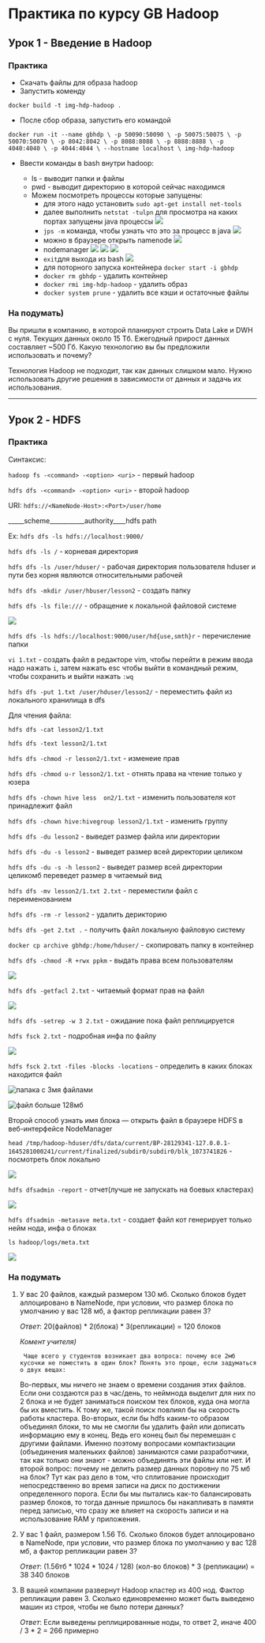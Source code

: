 # Практика по курсу GB Hadoop

## Урок 1 - Введение в Hadoop

### **Практика**

- Скачать файлы для образа hadoop
- Запустить коменду 

`docker build -t img-hdp-hadoop .`
- После сбор образа, запустить его командой 

`docker run -it --name gbhdp \
-p 50090:50090 \
-p 50075:50075 \
-p 50070:50070 \
-p 8042:8042 \
-p 8088:8088 \
-p 8888:8888 \
-p 4040:4040 \
-p 4044:4044 \
--hostname localhost \
img-hdp-hadoop`
- Ввести команды в bash внутри hadoop:

    + ls - выводит папки и файлы
    + pwd - выводит директорию в которой сейчас находимся
    + Можем посмотреть процессы которые запущены:
        - для этого надо установить `sudo apt-get install net-tools`
        - далее выполнить `netstat -tulpn`
        для просмотра на каких портах запущены java процессы
        ![](https://github.com/stitsyuk98/big_data_hadoop/blob/main/screenshots/Снимок2.PNG)
        - `jps -m`  команда, чтобы узнать что это за процесс в java
        ![](https://github.com/stitsyuk98/big_data_hadoop/blob/main/screenshots/Снимок1.PNG)
        - можно в браузере открыть namenode 
        ![](https://github.com/stitsyuk98/big_data_hadoop/blob/main/screenshots/Снимок3.PNG)
        - nodemanager
        ![](https://github.com/stitsyuk98/big_data_hadoop/blob/main/screenshots/Снимок4.PNG)
        ![](https://github.com/stitsyuk98/big_data_hadoop/blob/main/screenshots/Снимок6.PNG)
        ![](https://github.com/stitsyuk98/big_data_hadoop/blob/main/screenshots/Снимок7.PNG)
        - `exit`для выхода из bash
        ![](https://github.com/stitsyuk98/big_data_hadoop/blob/main/screenshots/Снимок5.PNG)
        - для поторного запуска контейнера `docker start -i gbhdp`
        - `docker rm gbhdp`  - удалить контейнер
        - `docker rmi img-hdp-hadoop` - удалить образ
        - `docker system prune` - удалить все кэши и остаточные файлы

### **На подумать)**

Вы пришли в компанию, в которой планируют строить Data Lake и DWH с нуля. Текущих данных около 15 Тб. Ежегодный прирост данных составляет ~500 Гб. Какую технологию вы бы предложили использовать и почему?

Технология Hadoop не подходит, так как данных слишком мало. Нужно использовать другие решения в зависимости от данных и задачь их использования.

----

## Урок 2 - HDFS

### **Практика**

Синтаксис:

`hadoop fs -<command> -<option> <uri>` - первый hadoop

`hdfs dfs -<command> -<option> <uri>` - второй hadoop

URI:  `hdfs://<NameNode-Host>:<Port>/user/home`

_____scheme___________authority____hdfs path

Ex: `hdfs dfs -ls hdfs://localhost:9000/`

`hdfs dfs -ls /` - корневая директория

`hdfs dfs -ls /user/hduser/` - рабочая директория пользователя hduser и пути без корня являются относительными рабочей

`hdfs dfs -mkdir /user/hbuser/lesson2` - создать папку

`hdfs dfs -ls file:///` - обращение к локальной файловой системе

![](https://github.com/stitsyuk98/big_data_hadoop/blob/main/screenshots/Снимок8.PNG)

`hdfs dfs -ls hdfs://localhost:9000/user/hd{use,smth}r` - перечисление папки

`vi 1.txt` -  создать файл в редакторе vim, чтобы перейти в режим ввода надо нажать `i`, затем нажать esc чтобы выйти в командный режим, чтобы сохранить и выйти нажать `:wq`

`hdfs dfs -put 1.txt /user/hduser/lesson2/` - переместить файл из локального хранилища в dfs

Для чтения файла:

`hdfs dfs -cat lesson2/1.txt`

`hdfs dfs -text lesson2/1.txt`

`hdfs dfs -chmod -r lesson2/1.txt` - изменеие прав

`hdfs dfs -chmod u-r lesson2/1.txt` - отнять права на чтение только у юзера

`hdfs dfs -chown hive less  on2/1.txt` - изменить пользователя кот принадлежит файл

`hdfs dfs -chown hive:hivegroup lesson2/1.txt` - изменить группу

`hdfs dfs -du lesson2` - выведет размер файла или директории

`hdfs dfs -du -s lesson2` - выведет размер всей директории целиком

`hdfs dfs -du -s -h lesson2` - выведет размер всей директории целикомб переведет размер в читаемый вид

`hdfs dfs -mv lesson2/1.txt 2.txt` - переместили файл с переименованием

`hdfs dfs -rm -r lesson2` - удалить дерикторию

`hdfs dfs -get 2.txt .` - получить файл локальную файловую систему

`docker cp archive gbhdp:/home/hduser/` - скопировать папку в контейнер

`hdfs dfs -chmod -R +rwx ppkm` - выдать права всем пользователям

![](https://github.com/stitsyuk98/big_data_hadoop/blob/main/screenshots/Снимок9.PNG)

`hdfs dfs -getfacl 2.txt` - читаемый формат прав на файл

![](https://github.com/stitsyuk98/big_data_hadoop/blob/main/screenshots/Снимок10.PNG)

`hdfs dfs -setrep -w 3 2.txt` - ожидание пока файл реплицируется

`hdfs fsck 2.txt` - подробная инфа по файлу

![](https://github.com/stitsyuk98/big_data_hadoop/blob/main/screenshots/Снимок11.PNG)

`hdfs fsck 2.txt -files -blocks -locations` - определить в каких блоках находится файл

![папака с 3мя файлами](https://github.com/stitsyuk98/big_data_hadoop/blob/main/screenshots/Снимок12.PNG)

![файл больше 128мб](https://github.com/stitsyuk98/big_data_hadoop/blob/main/screenshots/Снимок16.PNG)

Второй способ узнать имя блока — открыть файл в браузере HDFS в веб-интерфейсе NodeManager

`head /tmp/hadoop-hduser/dfs/data/current/BP-28129341-127.0.0.1-1645281000241/current/finalized/subdir0/subdir0/blk_1073741826` - посмотреть блок локально

![](https://github.com/stitsyuk98/big_data_hadoop/blob/main/screenshots/Снимок15.PNG)

`hdfs dfsadmin -report` - отчет(лучше не запускать на боевых кластерах)

![](https://github.com/stitsyuk98/big_data_hadoop/blob/main/screenshots/Снимок13.PNG)

`hdfs dfsadmin -metasave meta.txt` - создает файл кот генерирует только нейм нода, инфа о блоках

`ls hadoop/logs/meta.txt`

![](https://github.com/stitsyuk98/big_data_hadoop/blob/main/screenshots/Снимок14.PNG)


### **На подумать**

1. У вас 20 файлов, каждый размером 130 мб. Сколько блоков будет аллоцировано в NameNode, при условии, что размер блока по умолчанию у вас 128 мб, а фактор репликации равен 3?

    *Ответ*: 20(файлов) * 2(блока) * 3(репликации) = 120 блоков
    
    *Комент учителя)*
    
        Чаще всего у студентов возникает два вопроса: почему все 2мб кусочки не поместить в один блок? Понять это проще, если задуматься о двух вещах:
    Во-первых, мы ничего не знаем о времени создания этих файлов. Если они создаются раз в час/день, то неймнода выделит для них по 2 блока и не будет заниматься поиском тех блоков, куда она могла бы их вместить. К тому же, такой поиск повлиял бы на скорость работы кластера.
    Во-вторых, если бы hdfs каким-то образом объединял блоки, то мы не смогли бы удалить файл или дописать информацию ему в конец. Ведь его конец был бы перемешан с другими файлами.
    Именно поэтому вопросами компактизации (объединения маленьких файлов) занимаются сами разработчики, так как только они знают - можно объединять эти файлы или нет.
    И второй вопрос: почему не делить размер данных поровну по 75 мб на блок? Тут как раз дело в том, что сплитование происходит непосредственно во время записи на диск по достижении определенного порога. Если бы мы пытались как-то балансировать размер блоков, то тогда данные пришлось бы накапливать в памяти перед записью, что сразу же влияет на скорость записи и на использование RAM у приложения.

2. У вас 1 файл, размером 1.56 Тб. Сколько блоков будет аллоцировано в NameNode, при условии, что размер блока по умолчанию у вас 128 мб, а фактор репликации равен 3?

    *Ответ*: (1.56тб * 1024 * 1024 / 128) (кол-во блоков) * 3 (репликации) = 38 340 блоков

3. В вашей компании развернут Hadoop кластер из 400 нод. Фактор репликации равен 3. Сколько единовременно может быть выведено машин из строя, чтобы не было потери данных?

    *Ответ*: Если выведены реплицированные ноды, то ответ 2, иначе 400 / 3 * 2 = 266 примерно
